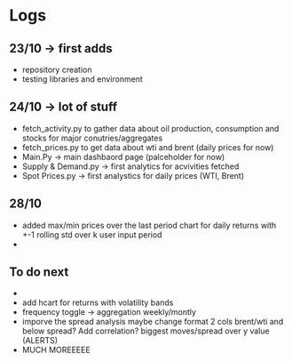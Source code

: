 # Logs


## 23/10 -> first adds
- repository creation
- testing libraries and environment

## 24/10 -> lot of stuff
- fetch_activity.py to gather data about oil production, consumption and stocks for major conutries/aggregates
- fetch_prices.py to get data about wti and brent (daily prices for now)
- Main.Py -> main dashbaord page (palceholder for now)
- Supply & Demand.py -> first analytics for acvivities fetched
- Spot Prices.py -> first analystics for daily prices (WTI, Brent)

## 28/10
- added max/min prices over the last period chart for daily returns with +-1 rolling std over k user input period
-  


## To do next 

- 
- add hcart for returns with volatility bands
- frequency toggle -> aggregation weekly/montly
- imporve the spread analysis maybe change format 2 cols brent/wti and below spread? Add correlation? biggest moves/spread over y value (ALERTS)
- MUCH MOREEEEE